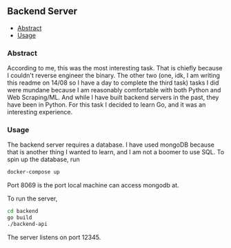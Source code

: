 ## Backend Server
- [Abstract](#abstract)
- [Usage](#usage)

### Abstract
According to me, this was the most interesting task. That is chiefly because I couldn't reverse engineer the binary. The other two (one, idk, I am writing this readme on 14/08 so I have a day to complete the third task) tasks I did were mundane because I am reasonably comfortable with both Python and Web Scraping/ML. And while I have built backend servers in the past, they have been in Python. For this task I decided to learn Go, and it was an interesting experience.

### Usage
The backend server requires a database. I have used mongoDB because that is another thing I wanted to learn, and I am not a boomer to use SQL. To spin up the database, run
```bash
docker-compose up
```

Port 8069 is the port local machine can access mongodb at. 

To run the server, 
```bash
cd backend
go build 
./backend-api
```
The server listens on port 12345.



